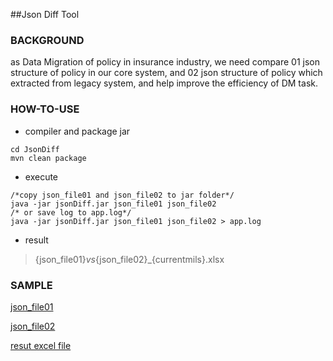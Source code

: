 ##Json Diff Tool

### BACKGROUND
as Data Migration of policy in insurance industry, we need compare 01 json structure of policy in our core system, and 02 json structure of policy which extracted from legacy system, and help improve the efficiency of DM task.


### HOW-TO-USE


- compiler and package jar
 
```
cd JsonDiff
mvn clean package
```

- execute

```
/*copy json_file01 and json_file02 to jar folder*/
java -jar jsonDiff.jar json_file01 json_file02
/* or save log to app.log*/
java -jar jsonDiff.jar json_file01 json_file02 > app.log

```

- result

> {json_file01}_vs_{json_file02}_{currentmils}.xlsx

### SAMPLE
[json_file01](/compare01.json)

[json_file02](/compare02.json)

[resut excel file ](/compare01.json_vs_compare02.json_1489066399274.xlsx)